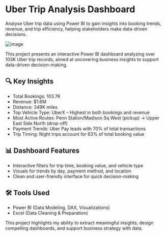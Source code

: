# Uber Trip Analysis Dashboard #
Analyse Uber trip data using Power BI to gain insights into booking trends, revenue, and trip efficiency, helping stakeholders make data-driven decisions.

![image](https://github.com/user-attachments/assets/51e9d153-e241-4cec-b2bb-8c1eb446901b)

This project presents an interactive Power BI dashboard analyzing over 103K Uber trip records, aimed at uncovering business insights to support data-driven decision-making. 

## 🔍 Key Insights ## 
- Total Bookings: 103.7K
- Revenue: $1.6M
- Distance: 349K miles
- Top Vehicle Type: UberX – Highest in both bookings and revenue
- Most Active Routes: Penn Station/Madison Sq West (pickup) → Upper East Side North (drop-off)
- Payment Trends: Uber Pay leads with 70% of total transactions
- Trip Timing: Night trips account for 63% of total booking value

## 📊 Dashboard Features ## 
- Interactive filters for trip time, booking value, and vehicle type
- Visuals for trends by day, payment method, and location
- Clean and user-friendly interface for quick decision-making

## 🛠 Tools Used ##
- Power BI (Data Modeling, DAX, Visualizations)
- Excel (Data Cleaning & Preparation)

This project highlights my ability to extract meaningful insights, design compelling dashboards, and support business strategy with data.
